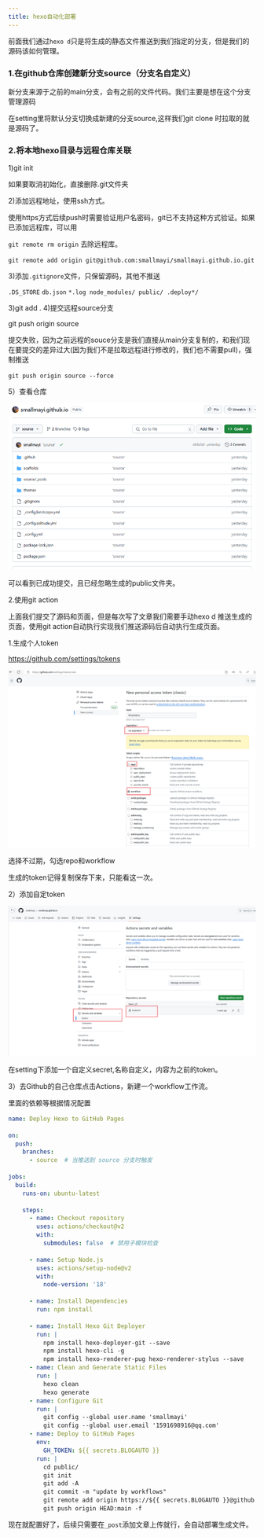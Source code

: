 ```yaml
---
title: hexo自动化部署
---
```


前面我们通过`hexo d`只是将生成的静态文件推送到我们指定的分支，但是我们的源码该如何管理。

### 1.在github仓库创建新分支source（分支名自定义）
新分支来源于之前的main分支，会有之前的文件代码。我们主要是想在这个分支管理源码

在setting里将默认分支切换成新建的分支source,这样我们git clone 时拉取的就是源码了。

### 2.将本地hexo目录与远程仓库关联

1)git init

如果要取消初始化，直接删除.git文件夹

2)添加远程地址，使用ssh方式。

使用https方式后续push时需要验证用户名密码，git已不支持这种方式验证。如果已添加远程库，可以用

`git remote rm origin` 去除远程库。

`git remote add origin git@github.com:smallmayi/smallmayi.github.io.git`

3)添加`.gitignore`文件，只保留源码，其他不推送

`.DS_STORE`
`db.json`
`*.log
node_modules/
public/
.deploy*/`

3)git add .
4)提交远程source分支

git push origin source

提交失败，因为之前远程的souce分支是我们直接从main分支复制的，和我们现在要提交的差异过大(因为我们不是拉取远程进行修改的，我们也不需要pull)，强制推送

`git push origin source --force`

5）查看仓库

![image-20240619165050143](..\images\image-20240619165050143.png)

可以看到已成功提交，且已经忽略生成的public文件夹。

2.使用git action

上面我们提交了源码和页面，但是每次写了文章我们需要手动hexo d 推送生成的页面，使用git action自动执行实现我们推送源码后自动执行生成页面。

1.生成个人token

https://github.com/settings/tokens

![image-20240621164611994](..\images\image-20240621164611994.png)

选择不过期，勾选repo和workflow

生成的token记得复制保存下来，只能看这一次。

2）添加自定token

![image-20240711154004113](..\images\image-20240711154004113.png)

在setting下添加一个自定义secret,名称自定义，内容为之前的token。

3）去Github的自己仓库点击Actions，新建一个workflow工作流。

里面的依赖等根据情况配置

```yaml
name: Deploy Hexo to GitHub Pages

on:
  push:
    branches:
      - source  # 当推送到 source 分支时触发

jobs:
  build:
    runs-on: ubuntu-latest

    steps:
      - name: Checkout repository
        uses: actions/checkout@v2
        with:
          submodules: false  # 禁用子模块检查
          
      - name: Setup Node.js
        uses: actions/setup-node@v2
        with:
          node-version: '18'

      - name: Install Dependencies
        run: npm install

      - name: Install Hexo Git Deployer
        run: |
          npm install hexo-deployer-git --save
          npm install hexo-cli -g
          npm install hexo-renderer-pug hexo-renderer-stylus --save
      - name: Clean and Generate Static Files
        run: |
          hexo clean
          hexo generate
      - name: Configure Git
        run: |
          git config --global user.name 'smallmayi'
          git config --global user.email '1591698916@qq.com'
      - name: Deploy to GitHub Pages
        env:
          GH_TOKEN: ${{ secrets.BLOGAUTO }}
        run: |
          cd public/
          git init
          git add -A
          git commit -m "update by workflows"
          git remote add origin https://${{ secrets.BLOGAUTO }}@github.com/smallmayi/smallmayi.github.io.git
          git push origin HEAD:main -f
```



现在就配置好了，后续只需要在`_post`添加文章上传就行，会自动部署生成文件。